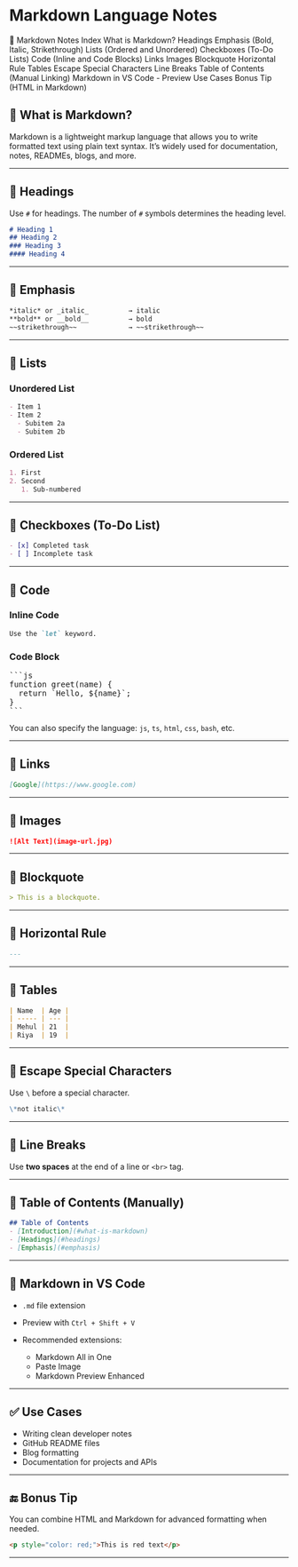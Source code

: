 # Markdown Language Notes

📑 Markdown Notes Index
What is Markdown?
Headings
Emphasis (Bold, Italic, Strikethrough)
Lists (Ordered and Unordered)
Checkboxes (To-Do Lists)
Code (Inline and Code Blocks)
Links
Images
Blockquote
Horizontal Rule
Tables
Escape Special Characters
Line Breaks
Table of Contents (Manual Linking)
Markdown in VS Code - Preview
Use Cases
Bonus Tip (HTML in Markdown)


## 📘 What is Markdown?

Markdown is a lightweight markup language that allows you to write formatted text using plain text syntax. It’s widely used for documentation, notes, READMEs, blogs, and more.

---

## 🔹 Headings

Use `#` for headings. The number of `#` symbols determines the heading level.

```md
# Heading 1
## Heading 2
### Heading 3
#### Heading 4
```

---

## 🔹 Emphasis

```md
*italic* or _italic_          → italic
**bold** or __bold__          → bold
~~strikethrough~~             → ~~strikethrough~~
```

---

## 🔹 Lists

### Unordered List

```md
- Item 1
- Item 2
  - Subitem 2a
  - Subitem 2b
```

### Ordered List

```md
1. First
2. Second
   1. Sub-numbered
```

---

## 🔹 Checkboxes (To-Do List)

```md
- [x] Completed task
- [ ] Incomplete task
```

---

## 🔹 Code

### Inline Code

```md
Use the `let` keyword.
```

### Code Block

<pre>
```js
function greet(name) {
  return `Hello, ${name}`;
}
```
</pre>

You can also specify the language: `js`, `ts`, `html`, `css`, `bash`, etc.

---

## 🔹 Links

```md
[Google](https://www.google.com)
```

---

## 🔹 Images

```md
![Alt Text](image-url.jpg)
```

---

## 🔹 Blockquote

```md
> This is a blockquote.
```

---

## 🔹 Horizontal Rule

```md
---
```

---

## 🔹 Tables

```md
| Name  | Age |
| ----- | --- |
| Mehul | 21  |
| Riya  | 19  |
```

---

## 🔹 Escape Special Characters

Use `\` before a special character.

```md
\*not italic\*
```

---

## 🔹 Line Breaks

Use **two spaces** at the end of a line or `<br>` tag.

---

## 🔹 Table of Contents (Manually)

```md
## Table of Contents
- [Introduction](#what-is-markdown)
- [Headings](#headings)
- [Emphasis](#emphasis)
```

---

## 🔹 Markdown in VS Code

* `.md` file extension
* Preview with `Ctrl + Shift + V`
* Recommended extensions:

  * Markdown All in One
  * Paste Image
  * Markdown Preview Enhanced

---

## ✅ Use Cases

* Writing clean developer notes
* GitHub README files
* Blog formatting
* Documentation for projects and APIs

---

## 🔚 Bonus Tip

You can combine HTML and Markdown for advanced formatting when needed.

```md
<p style="color: red;">This is red text</p>
```

---
